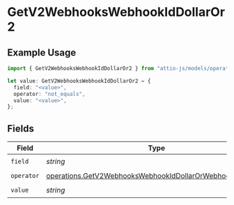 # GetV2WebhooksWebhookIdDollarOr2

## Example Usage

```typescript
import { GetV2WebhooksWebhookIdDollarOr2 } from "attio-js/models/operations";

let value: GetV2WebhooksWebhookIdDollarOr2 = {
  field: "<value>",
  operator: "not_equals",
  value: "<value>",
};
```

## Fields

| Field                                                                                                                                  | Type                                                                                                                                   | Required                                                                                                                               | Description                                                                                                                            |
| -------------------------------------------------------------------------------------------------------------------------------------- | -------------------------------------------------------------------------------------------------------------------------------------- | -------------------------------------------------------------------------------------------------------------------------------------- | -------------------------------------------------------------------------------------------------------------------------------------- |
| `field`                                                                                                                                | *string*                                                                                                                               | :heavy_check_mark:                                                                                                                     | N/A                                                                                                                                    |
| `operator`                                                                                                                             | [operations.GetV2WebhooksWebhookIdDollarOrWebhooksOperator](../../models/operations/getv2webhookswebhookiddollarorwebhooksoperator.md) | :heavy_check_mark:                                                                                                                     | N/A                                                                                                                                    |
| `value`                                                                                                                                | *string*                                                                                                                               | :heavy_check_mark:                                                                                                                     | N/A                                                                                                                                    |